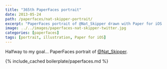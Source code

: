 ```yaml
---
title: "365th PaperFaces portrait"
date: 2013-05-24
path: /paperfaces/nat-skipper-portrait/
excerpt: "PaperFaces portrait of @Nat_Skipper drawn with Paper for iOS on an iPad."
image: ../../images/paperfaces-nat-skipper-twitter.jpg
categories: [paperfaces]
tags: [portrait, illustration, Paper for iOS]
---
```


Halfway to my goal… PaperFaces portrait of [@Nat_Skipper](https://twitter.com/Nat_Skipper).

{% include_cached boilerplate/paperfaces.md %}
